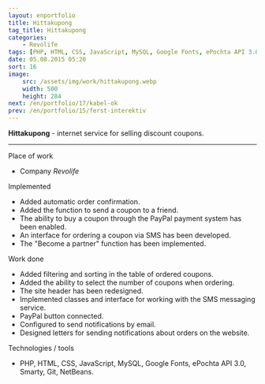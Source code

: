 ```yaml
---
layout: enportfolio
title: Hittakupong
tag_title: Hittakupong
categories:
    - Revolife
tags: [PHP, HTML, CSS, JavaScript, MySQL, Google Fonts, ePochta API 3.0, Smarty, Git, NetBeans]
date: 05.08.2015 05:20
sort: 16
image: 
    src: /assets/img/work/hittakupong.webp 
    width: 500
    height: 284
next: /en/portfolio/17/kabel-ok
prev: /en/portfolio/15/ferst-interektiv
---
```


**Hittakupong** - internet service for selling discount coupons.

---

Place of work

* Company _Revolife_

Implemented

* Added automatic order confirmation.
* Added the function to send a coupon to a friend.
* The ability to buy a coupon through the PayPal payment system has been enabled.
* An interface for ordering a coupon via SMS has been developed.
* The "Become a partner" function has been implemented.

Work done

* Added filtering and sorting in the table of ordered coupons.
* Added the ability to select the number of coupons when ordering.
* The site header has been redesigned.
* Implemented classes and interface for working with the SMS messaging service.
* PayPal button connected.
* Configured to send notifications by email.
* Designed letters for sending notifications about orders on the website.

Technologies / tools

* PHP, HTML, CSS, JavaScript, MySQL, Google Fonts, ePochta API 3.0, Smarty, Git, NetBeans.
